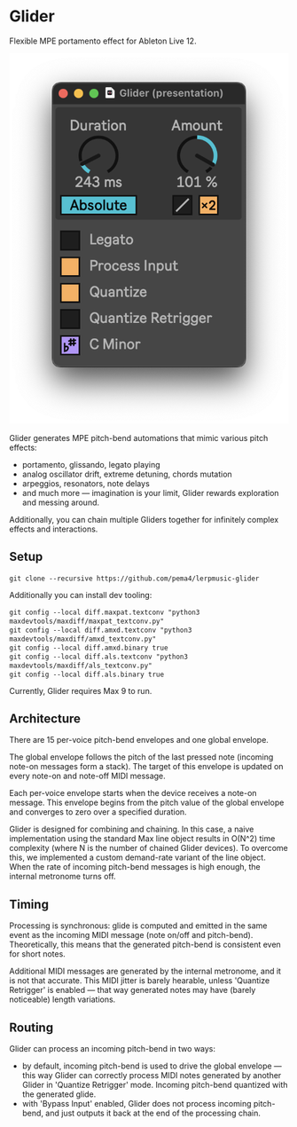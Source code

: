 # Glider

Flexible MPE portamento effect for Ableton Live 12.

![glider-large](images/glider-large.png)

Glider generates MPE pitch-bend automations that mimic various pitch effects:
- portamento, glissando, legato playing
- analog oscillator drift, extreme detuning, chords mutation
- arpeggios, resonators, note delays
- and much more — imagination is your limit, Glider rewards exploration and messing around.

Additionally, you can chain multiple Gliders together for infinitely complex effects and interactions.

## Setup

```shell
git clone --recursive https://github.com/pema4/lerpmusic-glider
```

Additionally you can install dev tooling:
```shell
git config --local diff.maxpat.textconv "python3 maxdevtools/maxdiff/maxpat_textconv.py"
git config --local diff.amxd.textconv "python3 maxdevtools/maxdiff/amxd_textconv.py"
git config --local diff.amxd.binary true
git config --local diff.als.textconv "python3 maxdevtools/maxdiff/als_textconv.py"
git config --local diff.als.binary true
```

Currently, Glider requires Max 9 to run.

## Architecture

There are 15 per-voice pitch-bend envelopes and one global envelope.

The global envelope follows the pitch of the last pressed note (incoming note-on messages form a stack). The target of this envelope is updated on every note-on and note-off MIDI message.

Each per-voice envelope starts when the device receives a note-on message. This envelope begins from the pitch value of the global envelope and converges to zero over a specified duration.

Glider is designed for combining and chaining. In this case, a naive implementation using the standard Max line object results in O(N^2) time complexity (where N is the number of chained Glider devices). To overcome this, we implemented a custom demand-rate variant of the line object. When the rate of incoming pitch-bend messages is high enough, the internal metronome turns off.

## Timing

Processing is synchronous: glide is computed and emitted in the same event as the incoming MIDI message (note on/off and pitch-bend). Theoretically, this means that the generated pitch-bend is consistent even for short notes.

Additional MIDI messages are generated by the internal metronome, and it is not that accurate. This MIDI jitter is barely hearable, unless 'Quantize Retrigger' is enabled — that way generated notes may have (barely noticeable) length variations.

## Routing

Glider can process an incoming pitch-bend in two ways:
- by default, incoming pitch-bend is used to drive the global envelope — this way Glider can correctly process MIDI notes generated by another Glider in 'Quantize Retrigger' mode. Incoming pitch-bend quantized with the generated glide.
- with 'Bypass Input' enabled, Glider does not process incoming pitch-bend, and just outputs it back at the end of the processing chain.
